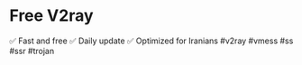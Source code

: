 # Free V2ray
✅ Fast and free
✅ Daily update
✅ Optimized for Iranians
#v2ray #vmess #ss #ssr #trojan

